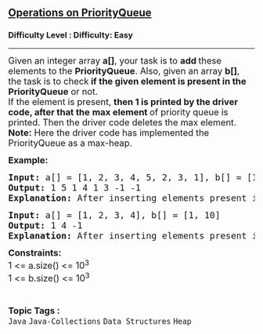 <h2><a href="https://www.geeksforgeeks.org/problems/operations-on-priorityqueue/1?page=7&category=Java&sortBy=submissions">Operations on PriorityQueue</a></h2><h3>Difficulty Level : Difficulty: Easy</h3><hr><div class="problems_problem_content__Xm_eO"><p><span style="font-size: 18px;">Given an integer array <strong>a[]</strong>, your task is to <strong>add </strong>these elements to the <strong>PriorityQueue</strong>. Also, given an array <strong>b[]</strong>, the task is to check<strong> if the given element is present in the PriorityQueue</strong> or not.<br>If the element is present, <strong>then 1 is printed by the driver code, after that the</strong> <strong>max element </strong>of priority queue is printed. Then the driver code deletes the max element.<br><strong>Note:</strong> Here the driver code has implemented the PriorityQueue as a max-heap.</span></p>
<p><strong><span style="font-size: 18px;">Example:</span></strong></p>
<pre><span style="font-size: 18px;"><strong>Input: </strong>a[] = [1, 2, 3, 4, 5, 2, 3, 1], b[] = [1, 3, 2, 9, 10]</span>
<span style="font-size: 18px;"><strong>Output: </strong>1 5 1 4 1 3 -1 -1</span>
<span style="font-size: 18px;"><strong>Explanation: </strong>After inserting elements present in A, when we find B[0]=1, which is present, so 1 gets printed, and then the top element of the PriorityQueue which is 5 gets printed, and then it gets deleted. Similarly, when element is not present,<strong> just -1 is printed.<br></strong></span></pre>
<pre><span style="font-size: 18px;"><strong>Input: </strong>a[] = [1, 2, 3, 4], b[] = [1, 10]</span>
<span style="font-size: 18px;"><strong>Output: </strong>1 4 -1</span>
<span style="font-size: 18px;"><strong>Explanation: </strong>After inserting elements present in A, when we find B[0]=1, which is present, so 1 gets printed, and then the top element of the PriorityQueue which is 4 gets printed, and then it gets deleted. Similarly, when element is not present,<strong> just -1 is printed.</strong></span></pre>
<p><span style="font-size: 18px;"><strong>Constraints:</strong><br>1 &lt;= a.size() &lt;= 10<sup>3</sup><br>1 &lt;= b.size() &lt;= 10<sup>3</sup></span></p></div><br><p><span style=font-size:18px><strong>Topic Tags : </strong><br><code>Java</code>&nbsp;<code>Java-Collections</code>&nbsp;<code>Data Structures</code>&nbsp;<code>Heap</code>&nbsp;